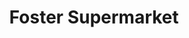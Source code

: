 ---
title: "Foster Supermarket"
url: /sahibzada-ajit-singh-nagar/foster-supermarket/
shop: supermarket
---